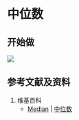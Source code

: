 # 中位数

## 开始做

![](/images/统计/基本概念/中位数/1a.jpg)

## 参考文献及资料

1. 维基百科
	- [Median](https://en.wikipedia.org/wiki/Median) | [中位数](https://zh.wikipedia.org/wiki/中位数) 